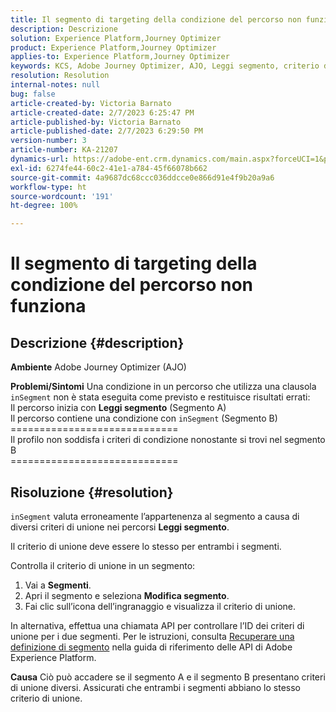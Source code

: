 ```yaml
---
title: Il segmento di targeting della condizione del percorso non funziona
description: Descrizione
solution: Experience Platform,Journey Optimizer
product: Experience Platform,Journey Optimizer
applies-to: Experience Platform,Journey Optimizer
keywords: KCS, Adobe Journey Optimizer, AJO, Leggi segmento, criterio di unione, clausola inSegment
resolution: Resolution
internal-notes: null
bug: false
article-created-by: Victoria Barnato
article-created-date: 2/7/2023 6:25:47 PM
article-published-by: Victoria Barnato
article-published-date: 2/7/2023 6:29:50 PM
version-number: 3
article-number: KA-21207
dynamics-url: https://adobe-ent.crm.dynamics.com/main.aspx?forceUCI=1&pagetype=entityrecord&etn=knowledgearticle&id=b8c3cbd1-14a7-ed11-aad1-6045bd0065f9
exl-id: 6274fe44-60c2-41e1-a784-45f66078b662
source-git-commit: 4a9687dc68ccc036ddcce0e866d91e4f9b20a9a6
workflow-type: ht
source-wordcount: '191'
ht-degree: 100%

---
```


# Il segmento di targeting della condizione del percorso non funziona

## Descrizione {#description}

<b>Ambiente</b>
Adobe Journey Optimizer (AJO)


<b>Problemi/Sintomi</b>
Una condizione in un percorso che utilizza una clausola `inSegment` non è stata eseguita come previsto e restituisce risultati errati:
<br>Il percorso inizia con <b>Leggi segmento</b> (Segmento A)
<br>Il percorso contiene una condizione con `inSegment` (Segmento B)
<br>=============================
<br>Il profilo non soddisfa i criteri di condizione nonostante si trovi nel segmento B
<br>=============================

## Risoluzione {#resolution}


`inSegment` valuta erroneamente l’appartenenza al segmento a causa di diversi criteri di unione nei percorsi <b>Leggi segmento</b>.

Il criterio di unione deve essere lo stesso per entrambi i segmenti.

Controlla il criterio di unione in un segmento:

1. Vai a <b>Segmenti</b>.
2. Apri il segmento e seleziona <b>Modifica segmento</b>.
3. Fai clic sull’icona dell’ingranaggio e visualizza il criterio di unione.


In alternativa, effettua una chiamata API per controllare l’ID dei criteri di unione per i due segmenti. Per le istruzioni, consulta [Recuperare una definizione di segmento](https://developer.adobe.com/experience-platform-apis/references/segmentation/#tag/Segment-definitions/operation/retrieveSegmentDefinitionById) nella guida di riferimento delle API di Adobe Experience Platform.


<b>Causa</b>
Ciò può accadere se il segmento A e il segmento B presentano criteri di unione diversi. Assicurati che entrambi i segmenti abbiano lo stesso criterio di unione.
